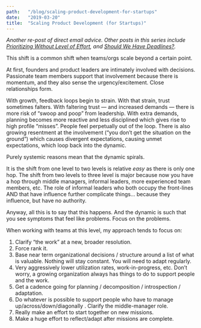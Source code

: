 ```yaml
---
path:	"/blog/scaling-product-development-for-startups"
date:	"2019-03-20"
title:	"Scaling Product Development (for Startups)"
---
```


*Another re-post of direct email advice. Other posts in this series include *[*Prioritizing Without Level of Effort*](https://medium.com/@johnpcutler/prioritizing-without-level-of-effort-ebee1a72ec94)*, and *[*Should We Have Deadlines?*](https://medium.com/@johnpcutler/should-we-have-deadlines-e621e1cdb132)*.*

This shift is a common shift when teams/orgs scale beyond a certain point.

At first, founders and product leaders are intimately involved with decisions. Passionate team members support that involvement because there is momentum, and they also sense the urgency/excitement. Close relationships form.

With growth, feedback loops begin to strain. With that strain, trust sometimes falters. With faltering trust — and increased demands — there is more risk of “swoop and poop” from leadership. With extra demands, planning becomes more reactive and less disciplined which gives rise to high profile “misses”. People feel perpetually out of the loop. There is also growing resentment at the involvement (“you don’t get the situation on the ground”) which causes divergent expectations, causing unmet expectations, which loop back into the dynamic.

Purely systemic reasons mean that the dynamic spirals.

It is the shift from one level to two levels is relative *easy* as there is only one hop. The shift from two levels to three level is major because now you have a hop through middle managers, informal leaders, more experienced team members, etc. The role of informal leaders who both occupy the front-lines AND that have influence further complicate things… because they influence, but have no authority.

Anyway, all this is to say that this happens. And the dynamic is such that you see symptoms that feel like problems. Focus on the problems.

When working with teams at this level, my approach tends to focus on:

1. Clarify “the work” at a new, broader resolution.
2. Force rank it.
3. Base near term organizational decisions / structure around a list of what is valuable. Nothing will stay constant. You will need to adapt regularly.
4. Very aggressively lower utilization rates, work-in-progress, etc. Don’t worry, a growing organization always has things to do to support people and the work.
5. Get a cadence going for planning / decomposition / introspection / adaptation.
6. Do whatever is possible to support people who have to manage up/across/down/diagonally . Clarify the middle-manager role.
7. Really make an effort to start together on new missions.
8. Make a huge effort to reflect/adapt after missions are complete.
